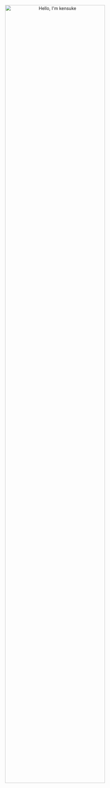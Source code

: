 <p align="center"><a href="https://one-is.jp"><img width="80%" alt="Hello, I'm kensuke" src="https://images.microcms-assets.io/assets/b24c2fef659a452faaa91dbc5c181024/861acbf1460b4e5c970fe5109478f3fe/neres.png?auto=format,compress&h=300" /></a></p> 


